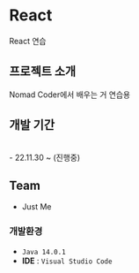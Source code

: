 # React
React 연습 

## 프로젝트 소개
Nomad Coder에서 배우는 거 연습용 
<br>

## 개발 기간
<br>
 - 22.11.30 ~ (진행중)

## Team
 - Just Me


### 개발환경
 - `Java 14.0.1`
 - **IDE** : `Visual Studio Code`

